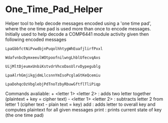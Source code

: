 # One_Time_Pad_Helper
 
Helper tool to help decode messages encoded using a 'one time pad', where the one time pad is used more than once to encode messages. 
Initially used to help decode a COMP6441 module activity given then following encoded messages

```
LpaGbbfctNiPvwdbjnPuqolhhtygWhEuafjlirfPxxl

WdafvnbcDymxeeulWOtpoofnilwngLhblUfecvqAxs

UijMltDjeumxUnbiKstvdrVhcoDasUlrvDypegublg

LpaAlrhGmjikgjdmLlcsnnYmIsoPcglaGtKeQcemiu

LpaDohqcOzVbglebjPdTnoTzbyRbuwGftflTliPiqp

```
Commands avaliable: 
\+ <letter 1> <letter 2> : adds two letter together (plaintext + key = cipher text)
\- <letter 1> <letter 2> : subtracts letter 2 from letter 1 (cipher text - plain text = key)
add <letter> : adds letter to overall key and computes plaintext for all given messages
print : prints current state of key (the one time pad)
